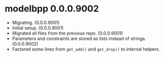 # modelbpp 0.0.0.9002

- Migrating. (0.0.0.9001)
- Initial setup. (0.0.0.9001)
- Migrated all files from the previous
  repo. (0.0.0.9001)
- Parameters and constraints are stored
  as lists instead of strings. (0.0.0.9002)
- Factored some lines from `get_add()`
  and `get_drop()` to internal helpers.
